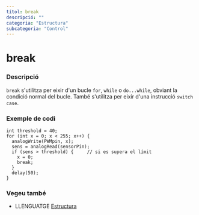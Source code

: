 ```yaml
---
títol: break
descripció: ""
categoria: "Estructura"
subcategoria: "Control"
---
```



# break

### Descripció

`break` s'utilitza per eixir d'un bucle `for`, `while` o `do...while`, obviant la condició normal del bucle. També s'utilitza per eixir d'una instrucció `switch case`.

### Exemple de codi

```
int threshold = 40;
for (int x = 0; x < 255; x++) {
  analogWrite(PWMpin, x);
  sens = analogRead(sensorPin);
  if (sens > threshold) {     // si es supera el límit
    x = 0;
    break;
  }
  delay(50);
}
```

### Vegeu també

*  LLENGUATGE [Estructura](../../Estructura.md)
